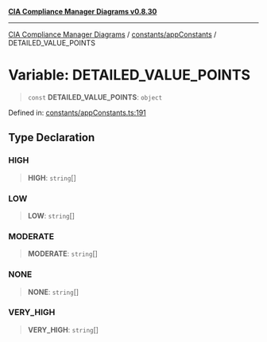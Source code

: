 [**CIA Compliance Manager Diagrams v0.8.30**](../../../README.md)

***

[CIA Compliance Manager Diagrams](../../../modules.md) / [constants/appConstants](../README.md) / DETAILED\_VALUE\_POINTS

# Variable: DETAILED\_VALUE\_POINTS

> `const` **DETAILED\_VALUE\_POINTS**: `object`

Defined in: [constants/appConstants.ts:191](https://github.com/Hack23/cia-compliance-manager/blob/6afa716316469147e542039d136ec79ffdbd4ac9/src/constants/appConstants.ts#L191)

## Type Declaration

### HIGH

> **HIGH**: `string`[]

### LOW

> **LOW**: `string`[]

### MODERATE

> **MODERATE**: `string`[]

### NONE

> **NONE**: `string`[]

### VERY\_HIGH

> **VERY\_HIGH**: `string`[]
